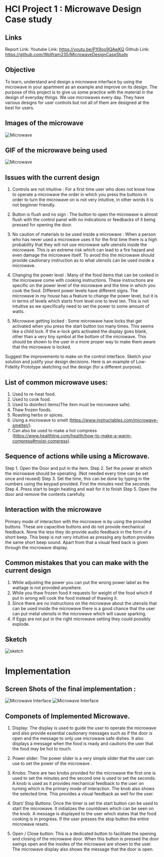 # HCI Project 1 : Microwave Design Case study 

## Links

Report Link: 
Youtube Link: https://youtu.be/PX9oo9QAwKQ
Github Link: https://github.com/Wolfram235/MicrowaveDesignCaseStudy

## Objective

To learn, understand and design a microwave interface by using the microwave in your apartment as an example and improve on its design.
The purpose of this project is to give us some practice with the material in the design of everyday things.
We use microwaves every day. They have various designs for user controls but not all of them are designed at the best for users.

## Images of the microwave
![Microwave](https://github.com/Wolfram235/MicrowaveDesignCaseStudy/blob/gh-pages/microwave.jpg)

## GIF of the microwave being used
![Microwave](https://github.com/Wolfram235/MicrowaveDesignCaseStudy/blob/gh-pages/giphy.gif)
## Issues with the current design
1. Controls are not intuitive :
	For a first time user who does not know how to operate a microwave the order in which you press the buttons in order to turn the microwave on is not very intuitive, in other words it is not beginner friendly.

2. Button is flush and no sign :
	The button to open the microwave is almost flush with the control panel with no indications or feedbacks of it being pressed for opening the door.

3. No caution of materials to be used inside a microwave :
	When a person who has never used a microwave uses it for the first time there is a high probability that they will not use microwave safe utensils inside the microwave.
This is an extreme risk which can lead to a fire hazard  and even damage the microwave itself. To avoid this the microwave should provide cautionary instruction as to what utensils can be used inside a microwave.

4. Changing the power level :
	Many of the food items that can be cooked in the microwave come with cooking instructions. These instructions are specific on the power level of the microwave and the time in which you cook the food. Different power levels have different signs. The microwave in my house has a feature to change the power level, but it is in terms of levels which starts from level one to level ten. This is not intuitive as we specifically need to set the power to some amount of watts.

5. Microwave getting locked :
	Some microwave have locks that get activated when you press the start button too many times. This seems like a child lock. If the e-lock gets activated the display goes blank, other than a very tiny symbol at the bottom of the microwave. This should be shown to the user in a more proper way to make them aware that the microwave is locked.
	

Suggest the improvements to make on the control interface. Sketch your solution and justify your design decisions.
Here is an example of Low-Fidelity Prototype sketching out the design (for a different purpose).	

## List of common microwave uses:
1. Used to re-heat food.
2. Used to cook food.
3. Used to disinfect items(The item must be microwave safe).
4. Thaw frozen foods.
5. Roasting herbs or spices.
6. Using a microwave to smelt (https://www.instructables.com/microwave-smelter/).
7. Can also be used to make a hot compress (https://www.healthline.com/health/how-to-make-a-warm-compress#moist-compress).

## Sequence of actions while using a Microwave.

Step 1. Open the Door and put in the item.
Step 2. Set the power at which the microwave should be operating. (Not needed every time can be set once and reused)
Step 3. Set the time, this can be done by typing in the numbers using the keypad provided. First the minutes next the seconds.
Step 4. Press start to begin heating and wait for it to finish
Step 5. Open the door and remove the contents carefully. 

## Interaction with the microwave 

Primary mode of interaction with the microwave is by using the provided buttons. These are capacitive buttons and do not provide mechanical feedback. None the less they do provide audio feedback in the form of a short beep. This beep is not very intuitive as pressing any button provides the same short beep sound. Apart from that a visual feed back is given through the microwave display. 

## Common mistakes that you can make with the current design

1. While adjusting the power you can put the wrong power label as the wattage is not provided anywhere.
2. While you thaw frozen food it requests for weight of the food which if put in wrong will cook the food instead of thawing it.
3. Since there are no instructions on the microwave about the utensils that can be used inside the microwave there is a good chance that the user can put metal utensils in the microwave which will cause sparking.
4. If Eggs are not put in the right microwave setting they could possibly explode.

## Sketch
![sketch](https://user-images.githubusercontent.com/31333864/109431012-ddb5d200-79c9-11eb-9010-169adbed177b.jpg)

# Implementation
## Screen Shots of the final implementation :
![Microwave Interface](https://user-images.githubusercontent.com/31333864/109431594-0390a600-79cd-11eb-8263-c037ecc603ee.jpg)
![Microwave Interface](https://user-images.githubusercontent.com/31333864/109431597-04c1d300-79cd-11eb-8cd9-eeb2d1427b36.jpg)

## Componets of Implemented Microwave.

1. Display: The display is used to guide the user to operate the microwave and also provide essential cautionary messages such as if the door is open and the message to only use microwave safe dishes. It also displays a message when the food is ready and cautions the user that the food may be hot to touch.

2. Power slider: The power slider is a very simple slider that the user can use to set the power of the microwave .

3. Knobs: There are two knobs provided for the microwave the first one is used to set the minutes and the second one is used to set the seconds.  A knob is used as it provides mechanical feedback to the user on turning which is the primary mode of interaction. The knob also shows the selected time. This provides a visual feedback as well for the user.

4. Start/ Stop Buttons: Once the timer is set the start button can be used to start the microwave. It initializes the countdown which can be seen on the knob.  A message is displayed to the user which states that the food cooking is in progress. If the user presses the stop button the entire microwave resets.

5. Open / Close button: This is a dedicated button to facilitate the opening and closing of the microwave door. When this button is pressed the door swings open and the insides of the microwave are shown to the user. The microwave display also shows the message that the door is open.


